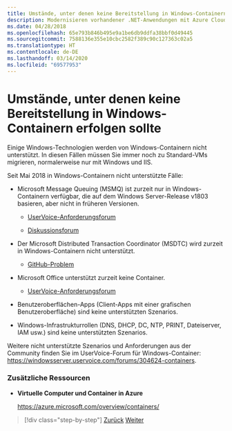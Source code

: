 ```yaml
---
title: Umstände, unter denen keine Bereitstellung in Windows-Containern erfolgen sollte
description: Modernisieren vorhandener .NET-Anwendungen mit Azure Cloud und Windows-Containern | Umstände, unter denen keine Bereitstellung in Windows-Containern erfolgen sollte
ms.date: 04/28/2018
ms.openlocfilehash: 65e793b846b495e9a1be6db9ddfa38bbf0d49445
ms.sourcegitcommit: 7588136e355e10cbc2582f389c90c127363c02a5
ms.translationtype: HT
ms.contentlocale: de-DE
ms.lasthandoff: 03/14/2020
ms.locfileid: "69577953"
---
```

# <a name="when-not-to-deploy-to-windows-containers"></a>Umstände, unter denen keine Bereitstellung in Windows-Containern erfolgen sollte

Einige Windows-Technologien werden von Windows-Containern nicht unterstützt. In diesen Fällen müssen Sie immer noch zu Standard-VMs migrieren, normalerweise nur mit Windows und IIS.

Seit Mai 2018 in Windows-Containern nicht unterstützte Fälle:

- Microsoft Message Queuing (MSMQ) ist zurzeit nur in Windows-Containern verfügbar, die auf dem Windows Server-Release v1803 basieren, aber nicht in früheren Versionen.

  - [UserVoice-Anforderungsforum](https://windowsserver.uservoice.com/forums/304624-containers/suggestions/15719031-create-base-container-image-with-msmq-server)

  - [Diskussionsforum](https://social.msdn.microsoft.com/Forums/bce99a7d-aa60-44fa-a348-450855650810/msmqserver-is-it-supported?forum=windowscontainers)

- Der Microsoft Distributed Transaction Coordinator (MSDTC) wird zurzeit in Windows-Containern nicht unterstützt.

  - [GitHub-Problem](https://github.com/MicrosoftDocs/Virtualization-Documentation/issues/494)

- Microsoft Office unterstützt zurzeit keine Container.

  - [UserVoice-Anforderungsforum](https://windowsserver.uservoice.com/forums/304624-containers/suggestions/19686220-provide-office-support-for-containers)

- Benutzeroberflächen-Apps (Client-Apps mit einer grafischen Benutzeroberfläche) sind keine unterstützten Szenarios.

- Windows-Infrastrukturrollen (DNS, DHCP, DC, NTP, PRINT, Dateiserver, IAM usw.) sind keine unterstützten Szenarios.

Weitere nicht unterstützte Szenarios und Anforderungen aus der Community finden Sie im UserVoice-Forum für Windows-Container: <https://windowsserver.uservoice.com/forums/304624-containers>.

### <a name="additional-resources"></a>Zusätzliche Ressourcen

- **Virtuelle Computer und Container in Azure**

    <https://azure.microsoft.com/overview/containers/>

> [!div class="step-by-step"]
> [Zurück](deploy-existing-net-apps-as-windows-containers.md)
> [Weiter](when-to-deploy-windows-containers-in-your-on-premises-iaas-vm-infrastructure.md)
